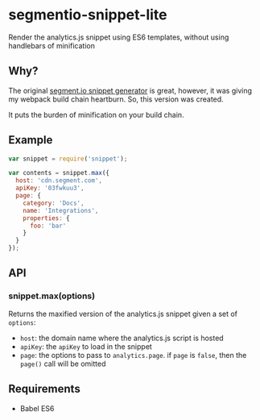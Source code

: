 # segmentio-snippet-lite

  Render the analytics.js snippet using ES6 templates, without using handlebars
  of minification

## Why?

  The original [segment.io snippet generator](https://github.com/segmentio/snippet)
  is great, however, it was giving my webpack build chain heartburn. So,
  this version was created.

  It puts the burden of minification on your build chain.

## Example

```js
var snippet = require('snippet');

var contents = snippet.max({
  host: 'cdn.segment.com',
  apiKey: '03fwkuu3',
  page: {
    category: 'Docs',
    name: 'Integrations',
    properties: {
      foo: 'bar'
    }
  }
});
```

## API

### snippet.max(options)

  Returns the maxified version of the analytics.js snippet given a set of `options`:

  * `host`: the domain name where the analytics.js script is hosted
  * `apiKey`: the `apiKey` to load in the snippet
  * `page`: the options to pass to `analytics.page`. if `page` is `false`, then the `page()` call will be omitted

## Requirements

  * Babel ES6
